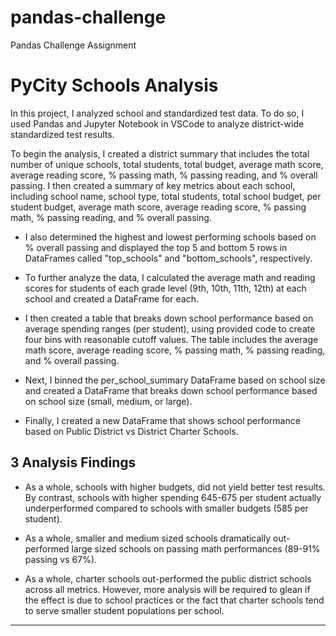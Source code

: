 # pandas-challenge
Pandas Challenge Assignment

# PyCity Schools Analysis

In this project, I analyzed school and standardized test data. To do so, I used Pandas and Jupyter Notebook in VSCode to analyze district-wide standardized test results. 

To begin the analysis, I created a district summary that includes the total number of unique schools, total students, total budget, average math score, average reading score, % passing math, % passing reading, and % overall passing. I then created a summary of key metrics about each school, including school name, school type, total students, total school budget, per student budget, average math score, average reading score, % passing math, % passing reading, and % overall passing.

* I also determined the highest and lowest performing schools based on % overall passing and displayed the top 5 and bottom 5 rows in DataFrames called "top_schools" and "bottom_schools", respectively.

* To further analyze the data, I calculated the average math and reading scores for students of each grade level (9th, 10th, 11th, 12th) at each school and created a DataFrame for each. 

* I then created a table that breaks down school performance based on average spending ranges (per student), using provided code to create four bins with reasonable cutoff values. The table includes the average math score, average reading score, % passing math, % passing reading, and % overall passing.

* Next, I binned the per_school_summary DataFrame based on school size and created a DataFrame that breaks down school performance based on school size (small, medium, or large).

* Finally, I created a new DataFrame that shows school performance based on Public District vs District Charter Schools.

## 3 Analysis Findings

* As a whole, schools with higher budgets, did not yield better test results. By contrast, schools with higher spending 645-675 per student actually underperformed compared to schools with smaller budgets (585 per student).

* As a whole, smaller and medium sized schools dramatically out-performed large sized schools on passing math performances (89-91% passing vs 67%).

* As a whole, charter schools out-performed the public district schools across all metrics. However, more analysis will be required to glean if the effect is due to school practices or the fact that charter schools tend to serve smaller student populations per school. 

---
